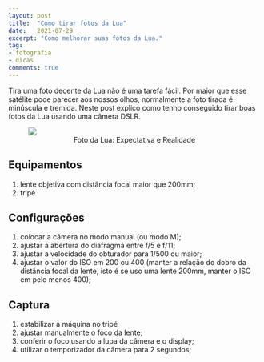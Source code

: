 ```yaml
---
layout: post
title:  "Como tirar fotos da Lua"
date:   2021-07-29
excerpt: "Como melhorar suas fotos da Lua."
tag:
- fotografia
- dicas
comments: true
---
```

Tira uma foto decente da Lua não é uma tarefa fácil. Por maior que esse satélite pode parecer aos nossos olhos, normalmente a foto tirada é minúscula e tremida. Neste post explico como tenho conseguido tirar boas fotos da Lua usando uma câmera DSLR.

<figure>
	<img src="https://i.imgur.com/O8ZDdP2.jpg">
	<figcaption><center>Foto da Lua: Expectativa e Realidade</center></figcaption>
</figure>

## Equipamentos
1. lente objetiva com distância focal maior que 200mm;
2. tripé

## Configurações
1. colocar a câmera no modo manual (ou modo M);
2. ajustar a abertura do diafragma entre f/5 e f/11;
3. ajustar a velocidade do obturador para 1/500 ou maior;
4. ajustar o valor do ISO em 200 ou 400 (manter a relação do dobro da distância focal da lente, isto é se uso uma lente 200mm, manter o ISO em pelo menos 400);

## Captura
1. estabilizar a máquina no tripé
2. ajustar manualmente o foco da lente;
3. conferir o foco usando a lupa da câmera e o display;
4. utilizar o temporizador da câmera para 2 segundos;
